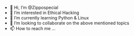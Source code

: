 - 👋 Hi, I’m @Zippospecial
- 👀 I’m interested in Ethical Hacking 
- 🌱 I’m currently learning Python & Linux
- 💞️ I’m looking to collaborate on the above mentioned topics 
- 📫 How to reach me ...

<!---
Zippospecial/Zippospecial is a ✨ special ✨ repository because its `README.md` (this file) appears on your GitHub profile.
You can click the Preview link to take a look at your changes.
--->
